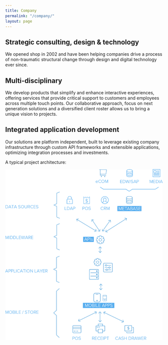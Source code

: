 ```yaml
---
title: Company
permalink: "/company/"
layout: page
---
```


## Strategic consulting, design & technology

We opened shop in 2002 and have been helping companies drive a process of non-traumatic structural change through design and digital technology ever since. 

## Multi-disciplinary

We develop products that simplify and enhance interactive experiences, offering services that provide critical support to customers and employees across multiple touch points. Our collaborative approach, focus on next generation solutions and a diversified client roster allows us to bring a unique vision to projects. 

## Integrated application development

Our solutions are platform independent, built to leverage  existing company infrastructure through custom API frameworks and extensible applications, optimizing integration processes and investments.

A typical project architecture:

![Project Architecture](/img/project-architecture.png)